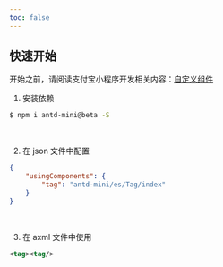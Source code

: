 ```yaml
---
toc: false
---
```


## 快速开始

开始之前，请阅读支付宝小程序开发相关内容：[自定义组件](https://opendocs.alipay.com/mini/framework/custom-component-overview)

1. 安装依赖
``` bash
$ npm i antd-mini@beta -S
```
<br>

2. 在 json 文件中配置
``` json
{
    "usingComponents": {
        "tag": "antd-mini/es/Tag/index"
    }
}
```
<br>

3. 在 axml 文件中使用
``` xml
<tag><tag/>
```

